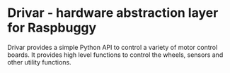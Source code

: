 Drivar - hardware abstraction layer for Raspbuggy
=========

Drivar provides a simple Python API to control a variety of motor control boards.
It provides high level functions to control the wheels, sensors and other utility functions.
